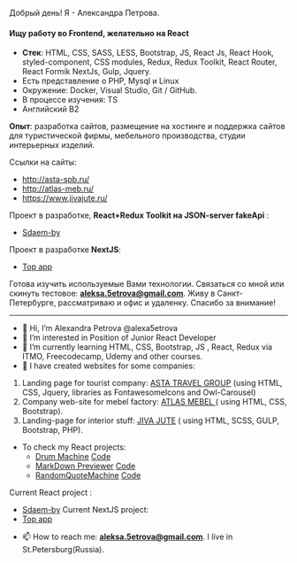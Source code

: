 Добрый день! Я - Александра Петрова.
#### Ищу работу во Frontend, желательно на React

- **Стек**: HTML, CSS, SASS, LESS, Bootstrap, JS, React Js, React Hook, styled-component, CSS modules, Redux, Redux Toolkit, React Router, React Formik NextJs, Gulp, Jquery.
- Есть представление о PHP, Mysql и Linux
- Окружение: Docker, Visual Studio, Git / GitHub.
- В процессе изучения: TS
- Английский B2

**Опыт**: разработка сайтов, размещение на хостинге и поддержка сайтов для туристической фирмы, мебельного производства, студии интерьерных изделий.


Ссылки на сайты:
* http://asta-spb.ru/
* http://atlas-meb.ru/
* https://www.jivajute.ru/

Проект в разработке, **React+Redux Toolkit на JSON-server fakeApi** :
* [Sdaem-by](https://github.com/alexa5etrova/sdaem-by-react)

Проект в разработке **NextJS**: 
* [Top app](https://github.com/alexa5etrova/top-app)

Готова изучить используемые Вами технологии.  Связаться со мной или скинуть тестовое: **aleksa.5etrova@gmail.com**. Живу в Санкт-Петербурге, рассматриваю и офис и удаленку.
Спасибо за внимание!

___


- 👋 Hi, I’m Alexandra Petrova @alexa5etrova
- 👀 I’m interested in Position of Junior React Developer
- 🌱 I’m currently learning HTML, CSS, Bootstrap, JS , React, Redux via ITMO, Freecodecamp, Udemy and other courses.
- 💞️ I have created websites for some companies: 
1. Landing page for tourist company: [ASTA TRAVEL GROUP](http://asta-spb.ru/) (using HTML, CSS, Jquery, libraries as FontawesomeIcons and Owl-Carousel)
2. Company web-site for mebel factory: [ATLAS MEBEL ](https://atlas-meb.ru/) ( using HTML, CSS, Bootstrap).
3.  Landing-page for interior stuff: [JIVA JUTE](https://www.jivajute.ru/) ( using HTML, SCSS, GULP, Bootstrap, PHP).

- To check my React projects:
  * [Drum Machine](https://alexa5etrova.github.io/drum-machine/)  [Code](https://github.com/alexa5etrova/drum-machine)
  * [MarkDown Previewer](https://alexa5etrova.github.io/markdown-previewer/) [Code](https://github.com/alexa5etrova/markdown-previewer)
  * [RandomQuoteMachine](https://alexa5etrova.github.io/randomQuoteMachine/) [Code](https://github.com/alexa5etrova/randomQuoteMachine)
  
Current React project :
* [Sdaem-by](https://github.com/alexa5etrova/sdaem-by-react)
Current NextJS project: 
* [Top app](https://github.com/alexa5etrova/top-app)


- 📫 How to reach me: **aleksa.5etrova@gmail.com**. I live in St.Petersburg(Russia).







<!---
alexa5etrova/alexa5etrova is a ✨ special ✨ repository because its `README.md` (this file) appears on your GitHub profile.
You can click the Preview link to take a look at your changes.
--->
